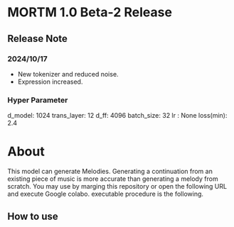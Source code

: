 # MORTM 1.0 Beta-2 Release

## Release Note

### 2024/10/17
* New tokenizer and reduced noise.
* Expression increased.

### Hyper Parameter
d_model: 1024
trans_layer: 12
d_ff: 4096
batch_size: 32
lr : None
loss(min): 2.4

# About
This model can generate Melodies.
Generating a continuation from an existing piece of music is more accurate than generating a melody from scratch.
You may use by marging this repository or open the following URL and execute Google colabo. 
executable procedure is the following.

## How to use
